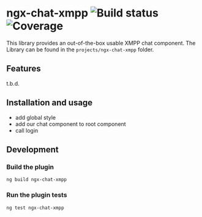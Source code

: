 # ngx-chat-xmpp ![Build status](https://api.travis-ci.com/pazz-dot-com/angular-xmpp-client.svg?branch=master) ![Coverage](https://coveralls.io/repos/github/pazz-dot-com/angular-xmpp-client/badge.svg?branch=master)

This library provides an out-of-the-box usable XMPP chat component. The Library can be found in the `projects/ngx-chat-xmpp` folder.

## Features
t.b.d.

## Installation and usage

* add global style
* add our chat component to root component
* call login


## Development

### Build the plugin

`ng build ngx-chat-xmpp`

### Run the plugin tests

`ng test ngx-chat-xmpp`
